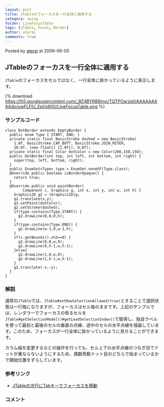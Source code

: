 ```yaml
---
layout: post
title: JTableのフォーカスを一行全体に適用する
category: swing
folder: LineFocusTable
tags: [JTable, Focus, Border]
author: aterai
comments: true
---
```


Posted by [aterai](http://terai.xrea.jp/aterai.html) at 2006-06-05

## JTableのフォーカスを一行全体に適用する
`JTable`のフォーカスをセルではなく、一行全体に掛かっているように表示します。

{% download https://lh5.googleusercontent.com/_9Z4BYR88imo/TQTPOarzqiI/AAAAAAAAAdo/uwFLFlU_EpI/s800/LineFocusTable.png %}

### サンプルコード
<pre class="prettyprint"><code>class DotBorder extends EmptyBorder {
  public enum Type { START, END; }
  private static final BasicStroke dashed = new BasicStroke(
    1.0f, BasicStroke.CAP_BUTT, BasicStroke.JOIN_MITER,
    10.0f, (new float[] {1.0f}), 0.0f);
  private static final Color dotColor = new Color(200,150,150);
  public DotBorder(int top, int left, int bottom, int right) {
    super(top, left, bottom, right);
  }
  public EnumSet&lt;Type&gt; type = EnumSet.noneOf(Type.class);
  @Override public boolean isBorderOpaque() {
    return true;
  }
  @Override public void paintBorder(
        Component c, Graphics g, int x, int y, int w, int h) {
    Graphics2D g2 = (Graphics2D)g;
    g2.translate(x,y);
    g2.setPaint(dotColor);
    g2.setStroke(dashed);
    if(type.contains(Type.START)) {
      g2.drawLine(0,0,0,h);
    }
    if(type.contains(Type.END)) {
      g2.drawLine(w-1,0,w-1,h);
    }
    if(c.getBounds().x%2==0) {
      g2.drawLine(0,0,w,0);
      g2.drawLine(0,h-1,w,h-1);
    }else{
      g2.drawLine(1,0,w,0);
      g2.drawLine(1,h-1,w,h-1);
    }
    g2.translate(-x,-y);
  }
}
</code></pre>

### 解説
通常の`JTable`では、`JTable#setRowSelectionAllowed(true)`とすることで選択状態は一行毎になりますが、フォーカスはセル毎のままです。上記のサンプルでは、レンダラーでフォーカスの有るセルを`JTable#getSelectionModel()#getLeadSelectionIndex()`で取得し、独自ラベルを使って最初と最後のセルの垂直の点線、途中のセルの水平点線を描画しています。このため、フォーカスが一行全体に掛かっているように見せることができます。

カラム幅を変更するなどの操作を行っても、セル上下の水平点線のつなぎ目でドットが重ならないようにするため、偶数奇数ドット目のどちらで始まっているかで開始位置をずらしています。

### 参考リンク
- [JTableの次行にTabキーでフォーカスを移動](http://terai.xrea.jp/Swing/SelectNextRow.html)

<!-- dummy comment line for breaking list -->

### コメント
